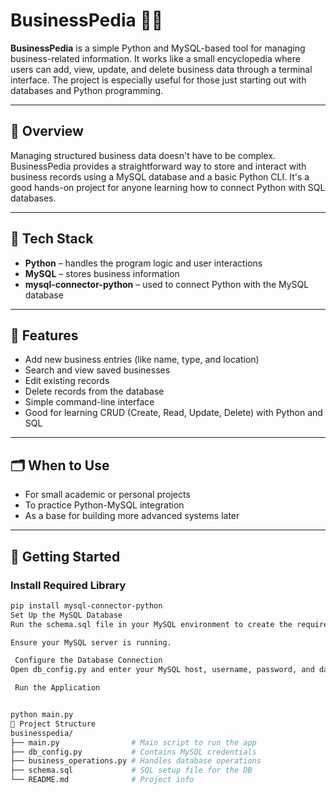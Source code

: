 








# BusinessPedia 🧠💼

**BusinessPedia** is a simple Python and MySQL-based tool for managing business-related information. It works like a small encyclopedia where users can add, view, update, and delete business data through a terminal interface. The project is especially useful for those just starting out with databases and Python programming.

---

## 📘 Overview

Managing structured business data doesn't have to be complex. BusinessPedia provides a straightforward way to store and interact with business records using a MySQL database and a basic Python CLI. It's a good hands-on project for anyone learning how to connect Python with SQL databases.

---

## 🔧 Tech Stack

- **Python** – handles the program logic and user interactions
- **MySQL** – stores business information
- **mysql-connector-python** – used to connect Python with the MySQL database

---

## 🎯 Features

- Add new business entries (like name, type, and location)
- Search and view saved businesses
- Edit existing records
- Delete records from the database
- Simple command-line interface
- Good for learning CRUD (Create, Read, Update, Delete) with Python and SQL

---

## 🗂 When to Use

- For small academic or personal projects
- To practice Python-MySQL integration
- As a base for building more advanced systems later

---

## 🚀 Getting Started

###  Install Required Library
```bash
pip install mysql-connector-python
Set Up the MySQL Database
Run the schema.sql file in your MySQL environment to create the required tables.

Ensure your MySQL server is running.

 Configure the Database Connection
Open db_config.py and enter your MySQL host, username, password, and database name.

 Run the Application


python main.py
📂 Project Structure
businesspedia/
├── main.py                # Main script to run the app
├── db_config.py           # Contains MySQL credentials
├── business_operations.py # Handles database operations
├── schema.sql             # SQL setup file for the DB
└── README.md              # Project info
